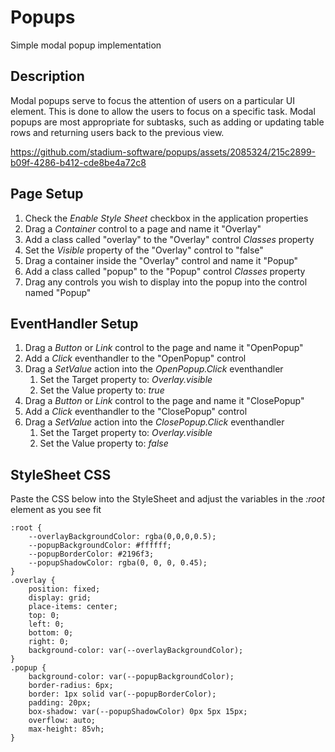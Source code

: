 # Popups
Simple modal popup implementation

## Description
Modal popups serve to focus the attention of users on a particular UI element. This is done to allow the users to focus on a specific task. Modal popups are most appropriate for subtasks, such as adding or updating table rows and returning users back to the previous view. 


https://github.com/stadium-software/popups/assets/2085324/215c2899-b09f-4286-b412-cde8be4a72c8


## Page Setup
1. Check the *Enable Style Sheet* checkbox in the application properties
2. Drag a *Container* control to a page and name it "Overlay"
3. Add a class called "overlay" to the "Overlay" control *Classes* property 
4. Set the *Visible* property of the "Overlay" control to "false"
5. Drag a container inside the "Overlay" control and name it "Popup"
6. Add a class called "popup" to the "Popup" control *Classes* property 
7. Drag any controls you wish to display into the popup into the control named "Popup"

## EventHandler Setup
1. Drag a *Button* or *Link* control to the page and name it "OpenPopup"
2. Add a *Click* eventhandler to the "OpenPopup" control
3. Drag a *SetValue* action into the *OpenPopup.Click* eventhandler
   1. Set the Target property to: *Overlay.visible*
   2. Set the Value property to: *true*
4. Drag a *Button* or *Link* control to the page and name it "ClosePopup"
2. Add a *Click* eventhandler to the "ClosePopup" control
3. Drag a *SetValue* action into the *ClosePopup.Click* eventhandler
   1. Set the Target property to: *Overlay.visible*
   2. Set the Value property to: *false*

## StyleSheet CSS
Paste the CSS below into the StyleSheet and adjust the variables in the *:root* element as you see fit
```
:root {
    --overlayBackgroundColor: rgba(0,0,0,0.5);
    --popupBackgroundColor: #ffffff;
    --popupBorderColor: #2196f3;
    --popupShadowColor: rgba(0, 0, 0, 0.45);
}
.overlay {
	position: fixed;
	display: grid;
	place-items: center;
	top: 0;
	left: 0;
	bottom: 0;
	right: 0;
	background-color: var(--overlayBackgroundColor);
}
.popup {
	background-color: var(--popupBackgroundColor);
	border-radius: 6px;
	border: 1px solid var(--popupBorderColor);
	padding: 20px;
	box-shadow: var(--popupShadowColor) 0px 5px 15px;
	overflow: auto;
	max-height: 85vh;
}
```
